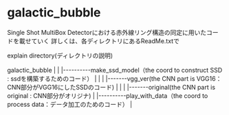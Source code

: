 # galactic_bubble

Single Shot MultiBox Detectorにおける赤外線リング構造の同定に用いたコードを載せていく
詳しくは、各ディレクトリにあるReadMe.txtで


explain directory(ディレクトリの説明)

galactic_bubble
 |
 |
 |----------make_ssd_model（the coord to construct SSD : ssdを構築するためのコード）
 |                |
 |                |-------vgg_ver(the CNN part is VGG16：CNN部分がVGG16にしたSSDのコード)
 |                |
 |                |-------original(the CNN part is original : CNN部分がオリジナ)
 |
 |----------play_with_data（the coord to process data：データ加工のためのコード）
 |
